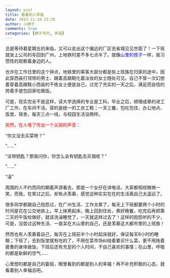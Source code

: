 ```yaml
---
layout: post
title: 看着别人幸福
date: 2013-11-18 23:20
author: 小嫦子
comments: true
categories: [嫦子专栏, 幸福]
---
```

总是等待着星期五的来临，又可以走出这个偏远的厂区去省城见见世面了！一下班就坐上公司的车回到广州，上地铁时差不多七点半了。就像<span style="color: #0000ff;">山里的孩子</span>一样，我习惯性的观察着身边的人。

<!--more-->

也许在工作日里的这个钟点，地铁里的乘客大部分都是些上班族在归家的途中，因此穿西装打领带的男士、踢着高跟鞋化着淡妆的女士随处可见。自己不曾一次幻想着穿着高跟鞋小西装的干练女士便是自己，过完了充实的一天之后，满足而自信的挎着手提包回家吃晚饭。

可是，现实完全不是这样，读大学选择的专业是工科，毕业之后，顺理成章的进工厂工作，在车间干活，穿的是统一的工衣工鞋；一天三餐，包吃包住，办公地点、饭堂、宿舍，每天三点一线，与校园生活没两样。

<span style="color: #ff0000;">突然，在人堆了传出一个尖锐的声音</span>：

“你又没去买菜呀？”

“……”

“没带钥匙？那我问你，你怎么会有钥匙去买烟呢？”

“……”

“滚”

周围的人不约而同的朝着声源看去，那是一个女仔在讲电话，大家都相视微微一笑，而我，在笑过之后，却有点羡慕，感觉这种实实在在的生活离自己太遥远了。

很多同学都跟自己抱怨过，在广州生活、工作太累了，每天上下班都要两个小时的时间是花在公交地铁上，早上抹黑起床，晚上回到住处，煮好晚餐，吃完后再把第二天的午饭给做好，就该洗澡睡觉了，一天就这样过去了！这样的抱怨听的不少，可是，没尝过这种生活、一直呆在大山里的自己，还是羡慕这大都市里的上班族！

然而也有人羡慕着自己，每天在上班前半个小时起床就好，保证每天8小时的睡眠；下班了，去到饭堂就有吃的了，不用在菜市场纠结着要买什么菜，更不用拖着疲惫的身体做饭。下班后还有充足的个人时间，干自己喜欢的事情；在山里，呼吸的都是新鲜的空气……

心里想的都是自己的委屈，眼里看到的都是别人的幸福！再不补充积极的心态，就看着别人幸福去吧。
